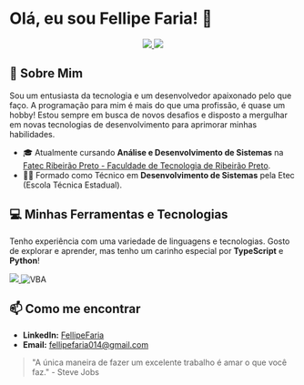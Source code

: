 # Olá, eu sou Fellipe Faria! 👋

<p align="center">
  <a href="https://github.com/FellipeFaria">
    <img src="https://github-readme-stats.vercel.app/api?username=FellipeFaria&show_icons=true&theme=dracula&include_all_commits=true&count_private=true"/>
  </a>
  <a href="https://github.com/FellipeFaria">
    <img src="https://github-readme-stats.vercel.app/api/top-langs/?username=FellipeFaria&layout=compact&langs_count=7&theme=dracula"/>
  </a>
</p>

## 🚀 Sobre Mim

Sou um entusiasta da tecnologia e um desenvolvedor apaixonado pelo que faço. A programação para mim é mais do que uma profissão, é quase um hobby! Estou sempre em busca de novos desafios e disposto a mergulhar em novas tecnologias de desenvolvimento para aprimorar minhas habilidades.

- 🎓 Atualmente cursando **Análise e Desenvolvimento de Sistemas** na [Fatec Ribeirão Preto - Faculdade de Tecnologia de Ribeirão Preto](http://www.fatecrp.edu.br/).
- 👨‍💻 Formado como Técnico em **Desenvolvimento de Sistemas** pela Etec (Escola Técnica Estadual).

## 💻 Minhas Ferramentas e Tecnologias

Tenho experiência com uma variedade de linguagens e tecnologias. Gosto de explorar e aprender, mas tenho um carinho especial por **TypeScript** e **Python**!

<p align="left">
  <a href="https://skillicons.dev">
    <img src="https://skillicons.dev/icons?i=java,python,js,ts,cpp,php,html,css" />
  </a>
  <img src="https://img.shields.io/badge/VBA-217346?style=for-the-badge&logo=microsoft-excel&logoColor=white" alt="VBA"/>
</p>

## 📫 Como me encontrar

- **LinkedIn:** [FellipeFaria](https://www.linkedin.com/in/fellipe-faria)
- **Email:** fellipefaria014@gmail.com

> "A única maneira de fazer um excelente trabalho é amar o que você faz." - Steve Jobs
